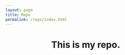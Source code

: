 ```yaml
---
layout: page
title: Repo
permalink: /repo/index.html
---
```


<center><h1>This is my repo.</h1></center>
